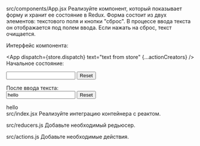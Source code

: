 src/components/App.jsx
Реализуйте компонент, который показывает форму и хранит ее состояние в Redux. Форма состоит из двух элементов: текстового поля и кнопки "сброс". В процессе ввода текста он отображается под полем ввода. Если нажать на сброс, текст очищается.

Интерфейс компонента:

<App dispatch={store.dispatch} text="text from store" {...actionCreators} />
Начальное состояние:

<div>
  <form>
    <input type="text" value="">
    <button type="button">Reset</button>
  </form>
</div>
После ввода текста:

<div>
  <form>
    <input type="text" value="hello">
    <button type="button">Reset</button>
  </form>
  <div>hello</div>
</div>
src/index.jsx
Реализуйте интеграцию контейнера с реактом.

src/reducers.js
Добавьте необходимый редьюсер.

src/actions.js
Добавьте необходимые действия.